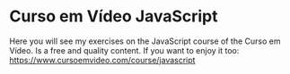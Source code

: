 # Curso em Vídeo JavaScript

Here you will see my exercises on the JavaScript course of the Curso em Vídeo. Is a free and quality content.
If you want to enjoy it too: https://www.cursoemvideo.com/course/javascript
